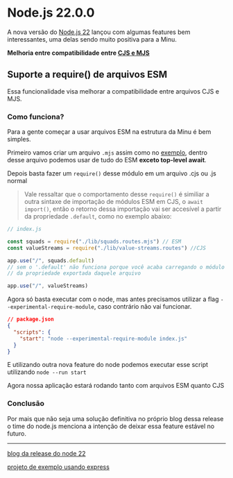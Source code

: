 # Node.js 22.0.0

A nova versão do [Node.js 22](https://nodejs.org/en/blog/announcements/v22-release-announce) lançou com algumas features bem interessantes, uma delas sendo muito positiva para a Minu.

**Melhoria entre compatibilidade entre [CJS e MJS](#suporte-a-require-de-arquivos-esm)**

## Suporte a require() de arquivos ESM

Essa funcionalidade visa melhorar a compatibilidade entre arquivos CJS e MJS.

### Como funciona?

Para a gente começar a usar arquivos ESM na estrutura da Minu é bem simples.

Primeiro vamos criar um arquivo `.mjs` assim como no [exemplo](./lib/squads.routes.mjs), dentro desse arquivo podemos usar de tudo do ESM **exceto top-level await**.

Depois basta fazer um `require()` desse módulo em um arquivo .cjs ou .js normal

> Vale ressaltar que o comportamento desse `require()` é similiar a outra sintaxe de importação de módulos ESM em CJS, o `await import()`, então o retorno dessa importação vai ser accesível a partir da propriedade `.default`, como no exemplo abaixo:

```js
// index.js

const squads = require("./lib/squads.routes.mjs") // ESM
const valueStreams = require("./lib/value-streams.routes") //CJS

app.use("/", squads.default)
// sem o '.default' não funciona porque você acaba carregando o módulo inteiro ao invés
// da propriedade exportada daquele arquivo

app.use("/", valueStreams)
```

Agora só basta executar com o node, mas antes precisamos utilizar a flag `--experimental-require-module`, caso contrário não vai funcionar.

```json
// package.json
{
  "scripts": {
    "start": "node --experimental-require-module index.js"
  }
}
```

E utilizando outra nova feature do node podemos executar esse script utilizando `node --run start`

Agora nossa aplicação estará rodando tanto com arquivos ESM quanto CJS

### Conclusão

Por mais que não seja uma solução definitiva no próprio blog dessa release o time do node.js menciona a intenção de deixar essa feature estável no futuro.

---

[blog da release do node 22](https://nodejs.org/en/blog/announcements/v22-release-announce)

[projeto de exemplo usando express](./index.js)